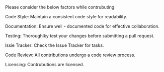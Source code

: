 Please consider the below factors while contrubuting

Code Style:
Maintain a consistent code style for readability.

Documentation:
Ensure well - documented code for effective collaboration.

Testing:
Thoroughlky test your changes before submitting a pull request.

Issie Tracker:
Check the Issue Tracker for tasks.

Code Review:
All contributions undergo a code review process.

Licensing:
Contrubutions are licensed.

